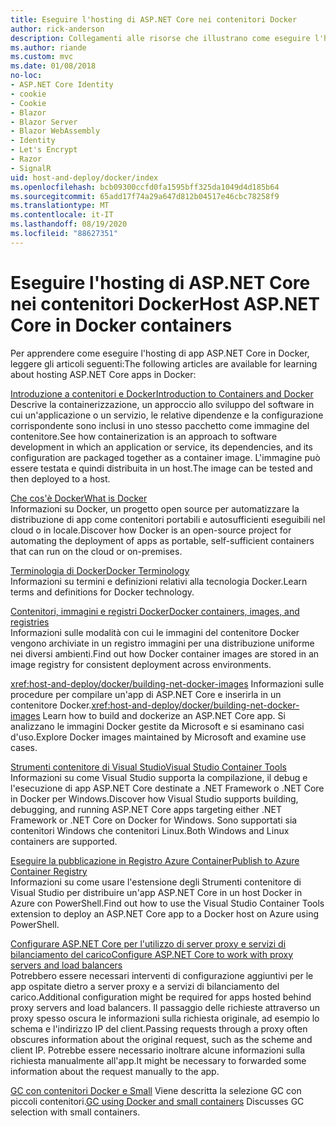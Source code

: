 ```yaml
---
title: Eseguire l'hosting di ASP.NET Core nei contenitori Docker
author: rick-anderson
description: Collegamenti alle risorse che illustrano come eseguire l'hosting di app ASP.NET Core nei contenitori Docker.
ms.author: riande
ms.custom: mvc
ms.date: 01/08/2018
no-loc:
- ASP.NET Core Identity
- cookie
- Cookie
- Blazor
- Blazor Server
- Blazor WebAssembly
- Identity
- Let's Encrypt
- Razor
- SignalR
uid: host-and-deploy/docker/index
ms.openlocfilehash: bcb09300ccfd0fa1595bff325da1049d4d185b64
ms.sourcegitcommit: 65add17f74a29a647d812b04517e46cbc78258f9
ms.translationtype: MT
ms.contentlocale: it-IT
ms.lasthandoff: 08/19/2020
ms.locfileid: "88627351"
---
```

# <a name="host-aspnet-core-in-docker-containers"></a><span data-ttu-id="46d6c-103">Eseguire l'hosting di ASP.NET Core nei contenitori Docker</span><span class="sxs-lookup"><span data-stu-id="46d6c-103">Host ASP.NET Core in Docker containers</span></span>

<span data-ttu-id="46d6c-104">Per apprendere come eseguire l'hosting di app ASP.NET Core in Docker, leggere gli articoli seguenti:</span><span class="sxs-lookup"><span data-stu-id="46d6c-104">The following articles are available for learning about hosting ASP.NET Core apps in Docker:</span></span>

[<span data-ttu-id="46d6c-105">Introduzione a contenitori e Docker</span><span class="sxs-lookup"><span data-stu-id="46d6c-105">Introduction to Containers and Docker</span></span>](/dotnet/standard/microservices-architecture/container-docker-introduction/index)  
<span data-ttu-id="46d6c-106">Descrive la containerizzazione, un approccio allo sviluppo del software in cui un'applicazione o un servizio, le relative dipendenze e la configurazione corrispondente sono inclusi in uno stesso pacchetto come immagine del contenitore.</span><span class="sxs-lookup"><span data-stu-id="46d6c-106">See how containerization is an approach to software development in which an application or service, its dependencies, and its configuration are packaged together as a container image.</span></span> <span data-ttu-id="46d6c-107">L'immagine può essere testata e quindi distribuita in un host.</span><span class="sxs-lookup"><span data-stu-id="46d6c-107">The image can be tested and then deployed to a host.</span></span>

[<span data-ttu-id="46d6c-108">Che cos'è Docker</span><span class="sxs-lookup"><span data-stu-id="46d6c-108">What is Docker</span></span>](/dotnet/standard/microservices-architecture/container-docker-introduction/docker-defined)  
<span data-ttu-id="46d6c-109">Informazioni su Docker, un progetto open source per automatizzare la distribuzione di app come contenitori portabili e autosufficienti eseguibili nel cloud o in locale.</span><span class="sxs-lookup"><span data-stu-id="46d6c-109">Discover how Docker is an open-source project for automating the deployment of apps as portable, self-sufficient containers that can run on the cloud or on-premises.</span></span>

[<span data-ttu-id="46d6c-110">Terminologia di Docker</span><span class="sxs-lookup"><span data-stu-id="46d6c-110">Docker Terminology</span></span>](/dotnet/standard/microservices-architecture/container-docker-introduction/docker-terminology)  
<span data-ttu-id="46d6c-111">Informazioni su termini e definizioni relativi alla tecnologia Docker.</span><span class="sxs-lookup"><span data-stu-id="46d6c-111">Learn terms and definitions for Docker technology.</span></span>

[<span data-ttu-id="46d6c-112">Contenitori, immagini e registri Docker</span><span class="sxs-lookup"><span data-stu-id="46d6c-112">Docker containers, images, and registries</span></span>](/dotnet/standard/microservices-architecture/container-docker-introduction/docker-containers-images-registries)  
<span data-ttu-id="46d6c-113">Informazioni sulle modalità con cui le immagini del contenitore Docker vengono archiviate in un registro immagini per una distribuzione uniforme nei diversi ambienti.</span><span class="sxs-lookup"><span data-stu-id="46d6c-113">Find out how Docker container images are stored in an image registry for consistent deployment across environments.</span></span>

<span data-ttu-id="46d6c-114"><xref:host-and-deploy/docker/building-net-docker-images> Informazioni sulle procedure per compilare un'app di ASP.NET Core e inserirla in un contenitore Docker.</span><span class="sxs-lookup"><span data-stu-id="46d6c-114"><xref:host-and-deploy/docker/building-net-docker-images> Learn how to build and dockerize an ASP.NET Core app.</span></span> <span data-ttu-id="46d6c-115">Si analizzano le immagini Docker gestite da Microsoft e si esaminano casi d'uso.</span><span class="sxs-lookup"><span data-stu-id="46d6c-115">Explore Docker images maintained by Microsoft and examine use cases.</span></span>

[<span data-ttu-id="46d6c-116">Strumenti contenitore di Visual Studio</span><span class="sxs-lookup"><span data-stu-id="46d6c-116">Visual Studio Container Tools</span></span>](xref:host-and-deploy/docker/visual-studio-tools-for-docker)  
<span data-ttu-id="46d6c-117">Informazioni su come Visual Studio supporta la compilazione, il debug e l'esecuzione di app ASP.NET Core destinate a .NET Framework o .NET Core in Docker per Windows.</span><span class="sxs-lookup"><span data-stu-id="46d6c-117">Discover how Visual Studio supports building, debugging, and running ASP.NET Core apps targeting either .NET Framework or .NET Core on Docker for Windows.</span></span> <span data-ttu-id="46d6c-118">Sono supportati sia contenitori Windows che contenitori Linux.</span><span class="sxs-lookup"><span data-stu-id="46d6c-118">Both Windows and Linux containers are supported.</span></span>

[<span data-ttu-id="46d6c-119">Eseguire la pubblicazione in Registro Azure Container</span><span class="sxs-lookup"><span data-stu-id="46d6c-119">Publish to Azure Container Registry</span></span>](/azure/vs-azure-tools-docker-hosting-web-apps-in-docker)  
<span data-ttu-id="46d6c-120">Informazioni su come usare l'estensione degli Strumenti contenitore di Visual Studio per distribuire un'app ASP.NET Core in un host Docker in Azure con PowerShell.</span><span class="sxs-lookup"><span data-stu-id="46d6c-120">Find out how to use the Visual Studio Container Tools extension to deploy an ASP.NET Core app to a Docker host on Azure using PowerShell.</span></span>

[<span data-ttu-id="46d6c-121">Configurare ASP.NET Core per l'utilizzo di server proxy e servizi di bilanciamento del carico</span><span class="sxs-lookup"><span data-stu-id="46d6c-121">Configure ASP.NET Core to work with proxy servers and load balancers</span></span>](xref:host-and-deploy/proxy-load-balancer)  
<span data-ttu-id="46d6c-122">Potrebbero essere necessari interventi di configurazione aggiuntivi per le app ospitate dietro a server proxy e a servizi di bilanciamento del carico.</span><span class="sxs-lookup"><span data-stu-id="46d6c-122">Additional configuration might be required for apps hosted behind proxy servers and load balancers.</span></span> <span data-ttu-id="46d6c-123">Il passaggio delle richieste attraverso un proxy spesso oscura le informazioni sulla richiesta originale, ad esempio lo schema e l'indirizzo IP del client.</span><span class="sxs-lookup"><span data-stu-id="46d6c-123">Passing requests through a proxy often obscures information about the original request, such as the scheme and client IP.</span></span> <span data-ttu-id="46d6c-124">Potrebbe essere necessario inoltrare alcune informazioni sulla richiesta manualmente all'app.</span><span class="sxs-lookup"><span data-stu-id="46d6c-124">It might be necessary to forwarded some information about the request manually to the app.</span></span>

<span data-ttu-id="46d6c-125">[GC con contenitori Docker e Small](xref:performance/memory#sc) Viene descritta la selezione GC con piccoli contenitori.</span><span class="sxs-lookup"><span data-stu-id="46d6c-125">[GC using Docker and small containers](xref:performance/memory#sc) Discusses GC selection with small containers.</span></span>